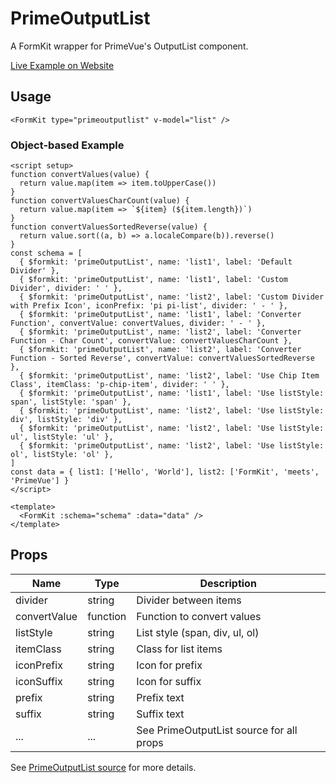 # PrimeOutputList

A FormKit wrapper for PrimeVue's OutputList component.

[Live Example on Website](https://formkit-primevue.netlify.app/outputs/outputlist)

## Usage
```vue
<FormKit type="primeoutputlist" v-model="list" />
```

### Object-based Example
```vue
<script setup>
function convertValues(value) {
  return value.map(item => item.toUpperCase())
}
function convertValuesCharCount(value) {
  return value.map(item => `${item} (${item.length})`)
}
function convertValuesSortedReverse(value) {
  return value.sort((a, b) => a.localeCompare(b)).reverse()
}
const schema = [
  { $formkit: 'primeOutputList', name: 'list1', label: 'Default Divider' },
  { $formkit: 'primeOutputList', name: 'list1', label: 'Custom Divider', divider: ' ' },
  { $formkit: 'primeOutputList', name: 'list2', label: 'Custom Divider with Prefix Icon', iconPrefix: 'pi pi-list', divider: ' - ' },
  { $formkit: 'primeOutputList', name: 'list1', label: 'Converter Function', convertValue: convertValues, divider: ' - ' },
  { $formkit: 'primeOutputList', name: 'list2', label: 'Converter Function - Char Count', convertValue: convertValuesCharCount },
  { $formkit: 'primeOutputList', name: 'list2', label: 'Converter Function - Sorted Reverse', convertValue: convertValuesSortedReverse },
  { $formkit: 'primeOutputList', name: 'list2', label: 'Use Chip Item Class', itemClass: 'p-chip-item', divider: ' ' },
  { $formkit: 'primeOutputList', name: 'list1', label: 'Use listStyle: span', listStyle: 'span' },
  { $formkit: 'primeOutputList', name: 'list2', label: 'Use listStyle: div', listStyle: 'div' },
  { $formkit: 'primeOutputList', name: 'list2', label: 'Use listStyle: ul', listStyle: 'ul' },
  { $formkit: 'primeOutputList', name: 'list2', label: 'Use listStyle: ol', listStyle: 'ol' },
]
const data = { list1: ['Hello', 'World'], list2: ['FormKit', 'meets', 'PrimeVue'] }
</script>

<template>
  <FormKit :schema="schema" :data="data" />
</template>
```

## Props
| Name         | Type      | Description |
|--------------|-----------|-------------|
| divider      | string    | Divider between items |
| convertValue | function  | Function to convert values |
| listStyle    | string    | List style (span, div, ul, ol) |
| itemClass    | string    | Class for list items |
| iconPrefix   | string    | Icon for prefix |
| iconSuffix   | string    | Icon for suffix |
| prefix       | string    | Prefix text |
| suffix       | string    | Suffix text |
| ...          | ...       | See PrimeOutputList source for all props |

See [PrimeOutputList source](../../src/components/PrimeOutputList.vue) for more details.
